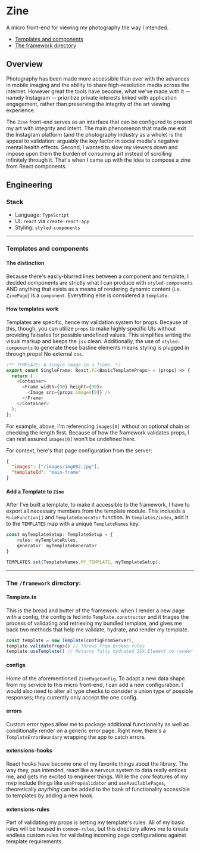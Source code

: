 # Zine
A micro front-end for viewing my photography the way I intended.

- [Templates and components](#templates-and-components)
- [The framework directory](#the-framework-directory)

## Overview

Photography has been made more accessible than ever with the advances in mobile imaging
and the ability to share high-resolution media across the internet. However great the
tools have become, what we've made with it -- namely Instagram -- prioritize private
interests linked with application engagement, rather than preserving the integrity of
the art viewing experience. 

The `Zine` front-end serves as an interface that can be configured to present my art
with integrity and intent. The main phenomenon that made me exit the Instagram platform
(and the photography industry as a whole) is the appeal to validation: arguably the key
factor in social media's negative mental health effects. Second, I wanted to slow my
viewers down and impose upon them the burden of consuming art instead of scrolling
infinitely through it. That's when I came up with the idea to compose a zine from React
components.

## Engineering

### Stack

- Language: `TypeScript`
- UI: `react` via `create-react-app`
- Styling: `styled-components`

---

### Templates and components

#### The distinction

Because there's easily-blurred lines between a component and template, I decided components are strictly what I can produce with `styled-components` AND anything that exists as a means of rendering dynamic content (i.e. `ZinePage`) is a `component`. Everything else is considered a `template`.

#### How templates work

Templates are specific, hence my validation system for props. Because of this, though, you can utilize `props` to make highly specific UIs without providing failsafes for possible undefined values. This simplifies writing the visual markup and keeps the `jsx` clean. Additionally, the use of `styled-components` to generate these basline elements means styling is plugged in through props! No external `css`. 

```typescript jsx
/** TEMPLATE: A single image in a frame. */
export const SingleFrame: React.FC<BasicTemplateProps> = (props) => {
  return (
    <Container>
      <Frame width={90} height={90}>
        <Image src={props.images[0]} />
      </Frame>
    </Container>
  );
};
```

For example, above, I'm referencing `images[0]` without an optional chain or checking the length first. Because of how the framework validates props, I can rest assured `images[0]` won't be undefined here.

For context, here's that page configuration from the server:

```json
{
  "images": ["/images/img002.jpg"],
  "templateId": "main-frame"
}
```

#### Add a Template to `Zine`

After I've built a template, to make it accessible to the framework, I have to export all necessary members from the template module. This inclueds a `RuleFunction[]` and `TemplateGenerator` function. In `templates/index`, add it to the `TEMPLATES` map with a unique `TemplateNames` key.

```typescript
const myTemplateSetup: TemplateSetup = { 
    rules: myTemplateRules, 
    generator: myTemplateGenerator 
}

TEMPLATES.set(TemplateNames.MY_TEMPLATE, myTemplateSetup);
```

---

### The `/framework` directory:

#### Template.ts

This is the bread and butter of the framework: when I render a new page with a config, the config is fed into `Template.constructor` and it triages the process of validating and retrieving my bundled template, and gives me back two methods that help me validate, hydrate, and render my template.

```typescript
const template = new Template(configFromServer);
template.validateProps() // Throws from broken rules
template.useTemplate() // Returns fully hydrated JSX.Element to render
```

#### configs

Home of the aforementioned `ZinePageConfig`. To adapt a new data shape from my service to this micro front-end, I can add a new configuration. I would also need to alter all type checks to consider a union type of possible responses; they currently only accept the one config.

#### errors

Custom error types allow me to package additional functionality as well as conditionally render on a generic error page. Right now, there's a `TemplateErrorBoundary` wrapping the app to catch errors.

#### extensions-hooks

React hooks have become one of my favorite things about the library. The way they, pun intended, react like a nervous system to data really entices me, and gets me excited to engineer things. While the _core_ features of my mvp include things like `usePropValidator` and `useAvailablePages`, theoretically _anything_ can be added to the bank of functionality accessible to templates by adding a new hook.

#### extensions-rules

Part of validating my props is setting my template's rules. All of my basic rules will be housed in `common-rules`, but this directory allows me to create endless custom rules for validating incoming page configurations against template requirements.
